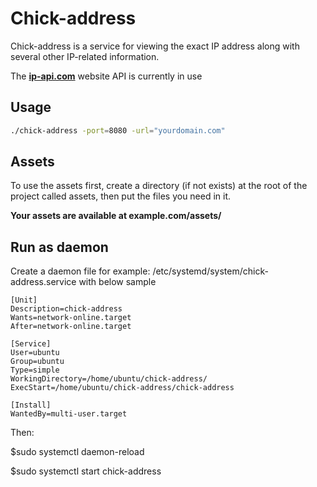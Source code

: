 # Chick-address

Chick-address is a service for viewing the exact IP address along with several other IP-related information.

The **[ip-api.com]("https://ip-api.com")** website API is currently in use

## Usage

```sh
./chick-address -port=8080 -url="yourdomain.com"
```

## Assets

To use the assets first, create a directory (if not exists) at the root of the project called assets, then put the files you need in it.

**Your assets are available at example.com/assets/**

## Run as daemon

Create a daemon file for example: /etc/systemd/system/chick-address.service with below sample

```text
[Unit]
Description=chick-address
Wants=network-online.target
After=network-online.target

[Service]
User=ubuntu
Group=ubuntu
Type=simple
WorkingDirectory=/home/ubuntu/chick-address/
ExecStart=/home/ubuntu/chick-address/chick-address

[Install]
WantedBy=multi-user.target
```

Then:

$sudo systemctl daemon-reload

$sudo systemctl start chick-address
